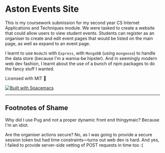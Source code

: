 # Aston Events Site

This is my coursework submission for my second year CS Internet Applications and Techniques module. We were tasked to create a website that could allow users to view student events. Students can register as an organiser to create and edit event pages that would be listed on the main page, as well as expand to an event page.

I learnt to use `NodeJS` with `Express`, with `MongoDB` (using `mongoose`) to handle the data store (because I'm a wanna-be hipster). And in seemingly modern web dev fashion, I learnt about the use of a bunch of npm packages to do the fancy stuff I wanted.

Licensed with MIT :metal:

[![Built with Spacemacs](https://cdn.rawgit.com/syl20bnr/spacemacs/442d025779da2f62fc86c2082703697714db6514/assets/spacemacs-badge.svg)](http://spacemacs.org)

---

## Footnotes of Shame

Why did I use Pug and not a proper dynamic front end thingymaic? Because I'm an idiot.

Are the organiser actions secure? No, as I was going to provide a secure session token but had time constraints—turns out web dev is hard. And yes, I failed to provide server-side vetting of POST requests in time too :(
